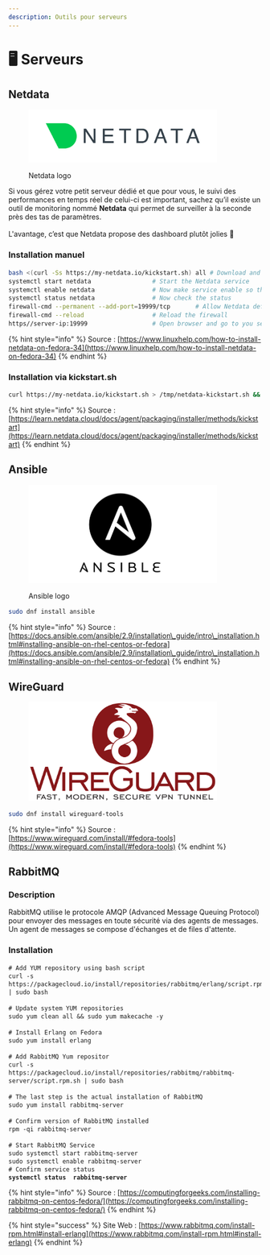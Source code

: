 ```yaml
---
description: Outils pour serveurs
---
```


# 🖥 Serveurs

## Netdata



<figure><img src="../../../.gitbook/assets/Netdata_logo.png" alt="" width="375"><figcaption><p>Netdata logo</p></figcaption></figure>

Si vous gérez votre petit serveur dédié et que pour vous, le suivi des performances en temps réel de celui-ci est important, sachez qu’il existe un outil de monitoring nommé **Netdata** qui permet de surveiller à la seconde près des tas de paramètres. \
\
L'avantage, c’est que Netdata propose des dashboard plutôt jolies 🤩

### Installation manuel

```bash
bash <(curl -Ss https://my-netdata.io/kickstart.sh) all # Download and install Netdata 
systemctl start netdata 				# Start the Netdata service
systemctl enable netdata 				# Now make service enable so that on boot up it start automatically
systemctl status netdata 				# Now check the status
firewall-cmd --permanent --add-port=19999/tcp 		# Allow Netdata default port to pass through firewall
firewall-cmd --reload 					# Reload the firewall
https//server-ip:19999					# Open browser and go to you server ip
```

{% hint style="info" %}
Source : [https://www.linuxhelp.com/how-to-install-netdata-on-fedora-34](https://www.linuxhelp.com/how-to-install-netdata-on-fedora-34)
{% endhint %}

### Installation via kickstart.sh

```bash
curl https://my-netdata.io/kickstart.sh > /tmp/netdata-kickstart.sh && sh /tmp/netdata-kickstart.sh
```

{% hint style="info" %}
Source : [https://learn.netdata.cloud/docs/agent/packaging/installer/methods/kickstart](https://learn.netdata.cloud/docs/agent/packaging/installer/methods/kickstart)
{% endhint %}

## Ansible

<figure><img src="../../../.gitbook/assets/Ansible_logo.jpg" alt="" width="375"><figcaption><p>Ansible logo</p></figcaption></figure>

```bash
sudo dnf install ansible
```

{% hint style="info" %}
Source : [https://docs.ansible.com/ansible/2.9/installation\_guide/intro\_installation.html#installing-ansible-on-rhel-centos-or-fedora](https://docs.ansible.com/ansible/2.9/installation\_guide/intro\_installation.html#installing-ansible-on-rhel-centos-or-fedora)
{% endhint %}

## WireGuard

<figure><img src="../../../.gitbook/assets/WireGuard_logo.png" alt="" width="375"><figcaption></figcaption></figure>

```bash
sudo dnf install wireguard-tools
```

{% hint style="info" %}
Source : [https://www.wireguard.com/install/#fedora-tools](https://www.wireguard.com/install/#fedora-tools)
{% endhint %}

## RabbitMQ

### Description

RabbitMQ utilise le protocole AMQP (Advanced Message Queuing Protocol) pour envoyer des messages en toute sécurité via des agents de messages. Un agent de messages se compose d'échanges et de files d'attente.

### Installation

<pre class="language-bash"><code class="lang-bash"># Add YUM repository using bash script
curl -s https://packagecloud.io/install/repositories/rabbitmq/erlang/script.rpm.sh | sudo bash

# Update system YUM repositories
sudo yum clean all &#x26;&#x26; sudo yum makecache -y

# Install Erlang on Fedora
sudo yum install erlang

# Add RabbitMQ Yum repositor
curl -s https://packagecloud.io/install/repositories/rabbitmq/rabbitmq-server/script.rpm.sh | sudo bash

# The last step is the actual installation of RabbitMQ
sudo yum install rabbitmq-server

# Confirm version of RabbitMQ installed
rpm -qi rabbitmq-server

# Start RabbitMQ Service
sudo systemctl start rabbitmq-server
sudo systemctl enable rabbitmq-server
# Confirm service status
<strong>systemctl status  rabbitmq-server
</strong></code></pre>

{% hint style="info" %}
Source : [https://computingforgeeks.com/installing-rabbitmq-on-centos-fedora/](https://computingforgeeks.com/installing-rabbitmq-on-centos-fedora/)
{% endhint %}

{% hint style="success" %}
Site Web : [https://www.rabbitmq.com/install-rpm.html#install-erlang](https://www.rabbitmq.com/install-rpm.html#install-erlang)
{% endhint %}
